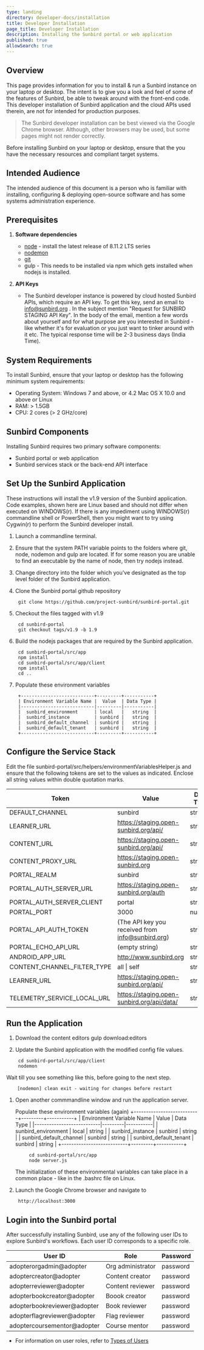 ```yaml
---
type: landing
directory: developer-docs/installation
title: Developer Installation
page_title: Developer Installation
description: Installing the Sunbird portal or web application
published: true
allowSearch: true
---
```



## Overview

This page provides information for you to install & run a Sunbird instance on your laptop or desktop. The intent is to give you a look and feel of some of the features of Sunbird, be able to tweak around with the front-end code. This developer installation of Sunbird application and the cloud APIs used therein, are not for intended for production purposes.

>The Sunbird developer installation can be best viewed via the Google Chrome browser. Although, other browsers may be used, but some pages might not render correctly.

Before installing Sunbird on your laptop or desktop, ensure that the you have the necessary resources and compliant target systems.

## Intended Audience

The intended audience of this document is a person who is familiar with installing, configuring & deploying open-source software and has some systems administration experience.

## Prerequisites

1. **Software dependencies**
   * [node](https://nodejs.org/en/download/) - install the latest release of 8.11.2 LTS series
   * [nodemon](https://www.npmjs.com/package/nodemon)
   * [git](https://git-scm.com/downloads)
   * gulp - This needs to be installed via npm which gets installed when nodejs is installed.


1. **API Keys**
   * The Sunbird developer instance is powered by cloud hosted Sunbird APIs, which require an API key. To get this key, send an email to info@sunbird.org . In the subject mention "Request for SUNBIRD STAGING API Key". In the body of the email, mention a few words about yourself and for what purpose are you interested in Sunbird - like whether it's for evaluation or you just want to tinker around with it etc. The typical response time will be 2-3 business days (India Time).


## System Requirements

To install Sunbird, ensure that your laptop or desktop has the following minimum system requirements:

- Operating System: Windows 7 and above, or 4.2 Mac OS X 10.0 and above or Linux
- RAM: > 1.5GB
- CPU: 2 cores (> 2 GHz/core)

## Sunbird Components
Installing Sunbird requires two primary software components:
- Sunbird portal or web application
- Sunbird services stack or the back-end API interface

## Set Up the Sunbird Application

These instructions will install the v1.9 version of the Sunbird application. Code examples, shown here are Linux based and should not differ when executed on WINDOWS(r). If there is any impediment using WINDOWS(r) commandline shell or PowerShell, then you might want to try using Cygwin(r) to perform the Sunbird developer install.

1. Launch a commandline terminal.

1. Ensure that the system PATH variable points to the folders where git, node, nodemon and gulp are located. If for some reason you are unable to find an executable by the name of node, then try nodejs instead.

1. Change directory into the folder which you've designated as the top level folder of the Sunbird application.

1. Clone the Sunbird portal github repository

        git clone https://github.com/project-sunbird/sunbird-portal.git

1. Checkout the files tagged with v1.9

        cd sunbird-portal
        git checkout tags/v1.9 -b 1.9


1. Build the nodejs packages that are required by the Sunbird application.

        cd sunbird-portal/src/app
        npm install
        cd sunbird-portal/src/app/client
        npm install
        cd ..


1. Populate these environment variables

        +---------------------------+---------+-----------+
        | Environment Variable Name |  Value  | Data Type |
        |---------------------------|---------|-----------|
        |  sunbird_environment      | local   |   string  |
        |  sunbird_instance         | sunbird |   string  |
        |  sunbird_default_channel  | sunbird |   string  |
        |  sunbird_default_tenant   | sunbird |   string  |
        +---------------------------+---------+-----------+


## Configure the Service Stack

Edit the file sunbird-portal/src/helpers/environmentVariablesHelper.js and ensure that the following tokens are set to the values as indicated. Enclose all string values within double quotation marks.

|            Token            |                   Value                          | Data Type |
|-----------------------------|--------------------------------------------------|-----------|
| DEFAULT_CHANNEL             | sunbird                                          | string    |
| LEARNER_URL                 | https://staging.open-sunbird.org/api/            |  string   |
| CONTENT_URL                 | https://staging.open-sunbird.org/api/            |  string   |
| CONTENT_PROXY_URL           | https://staging.open-sunbird.org                 |  string   |
| PORTAL_REALM                | sunbird                                          |  string   |
| PORTAL_AUTH_SERVER_URL      | https://staging.open-sunbird.org/auth            |  string   |
| PORTAL_AUTH_SERVER_CLIENT   | portal                                           |  string   |
| PORTAL_PORT                 | 3000                                             |  number   |
| PORTAL_API_AUTH_TOKEN       | (The API key you received from info@sunbird.org) |  string   |
| PORTAL_ECHO_API_URL         | (empty string)                                   |  string   |
| ANDROID_APP_URL             | http://www.sunbird.org                           |  string   |
| CONTENT_CHANNEL_FILTER_TYPE | all &#124; self                                  |  string   |
| LEARNER_URL                 | https://staging.open-sunbird.org/api/            |  string   |
| TELEMETRY_SERVICE_LOCAL_URL | https://staging.open-sunbird.org/api/data/       |  string   |


## Run the Application

1. Download the content editors
        gulp download:editors

1. Update the Sunbird application with the modified config file values.

        cd sunbird-portal/src/app/client
        nodemon
Wait till you see something like this, before going to the next step.

        [nodemon] clean exit - waiting for changes before restart

1. Open another commmandline window and run the application server.

    Populate these environment variables (again)
        +---------------------------+---------+-----------+
        | Environment Variable Name |  Value  | Data Type |
        |---------------------------|---------|-----------|
        |  sunbird_environment      | local   |   string  |
        |  sunbird_instance         | sunbird |   string  |
        |  sunbird_default_channel  | sunbird |   string  |
        |  sunbird_default_tenant   | sunbird |   string  |
        +---------------------------+---------+-----------+

            cd sunbird-portal/src/app
            node server.js


    The initialization of these environmental variables can take place in a common place - like in the .bashrc file on Linux.

1. Launch the Google Chrome browser and navigate to

        http://localhost:3000

## Login into the Sunbird portal

After successfully installing Sunbird, use any of the following user IDs to explore Sunbird's workflows. Each user ID corresponds to a specific role.

| User ID | Role | Password |
|---|---|---|
| adopterorgadmin@adopter | Org administrator | password |
| adoptercreator@adopter | Content creator  | password |
| adopterreviewer@adopter | Content reviewer | password |
| adopterbookcreator@adopter | Boook creator | password |
| adopterbookreviewer@adopter | Book reviewer | password |
| adopterflagreviewer@adopter | Flag reviewer | password |
| adoptercoursementor@adopter | Course mentor | password |

* For information on user roles, refer to [Types of Users](pages/features-documentation/userrole)
